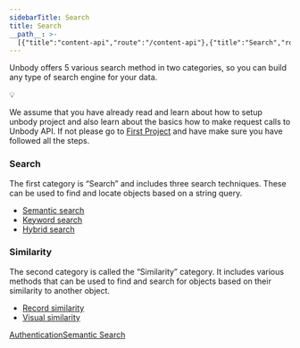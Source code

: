```yaml
---
sidebarTitle: Search
title: Search
__path__: >-
  [{"title":"content-api","route":"/content-api"},{"title":"Search","route":"/content-api/search"}]
---
```


Unbody offers 5 various search method in two categories, so you can build any type of search engine for your data.

💡

We assume that you have already read and learn about how to setup unbody project and also learn about the basics how to make request calls to Unbody API. If not please go to [First Project](/first-project) and have make sure you have followed all the steps.

### Search

The first category is “Search” and includes three search techniques. These can be used to find and locate objects based on a string query.

-   [Semantic search](/content-api/search/semantic-search)
-   [Keyword search](/content-api/search/keyword-search)
-   [Hybrid search](/content-api/search/hybrid-search)

### Similarity

The second category is called the “Similarity” category. It includes various methods that can be used to find and search for objects based on their similarity to another object.

-   [Record similarity](/content-api/search/record-similarity)
-   [Visual similarity](/content-api/search/visual-similarity)

[Authentication](/content-api/authentication "Authentication")[Semantic Search](/content-api/search/semantic-search "Semantic Search")